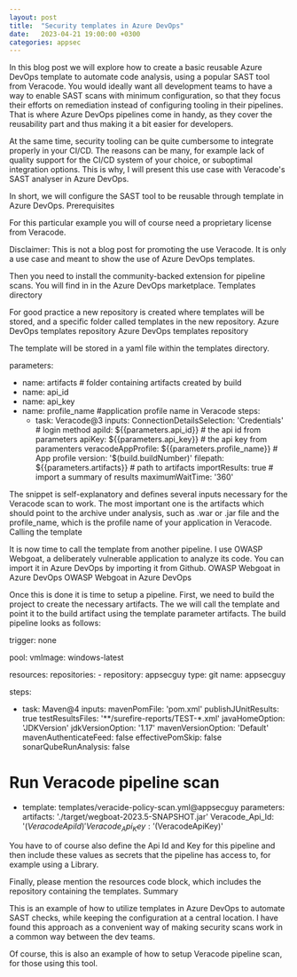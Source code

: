```yaml
---
layout: post
title:  "Security templates in Azure DevOps"
date:   2023-04-21 19:00:00 +0300
categories: appsec
---
```


In this blog post we will explore how to create a basic reusable Azure DevOps  template to automate code analysis, using a popular SAST tool from Veracode. You would ideally want  all development teams to have a way to enable SAST scans with minimum configuration, so that they focus their efforts on remediation instead of configuring tooling in their pipelines. That is where Azure DevOps pipelines come in handy, as they cover the reusability part and thus making it a bit easier for developers.

At the same time, security tooling can be quite cumbersome to integrate properly in your CI/CD. The reasons can be many, for example lack of quality support for the CI/CD system of your choice, or suboptimal integration options. This is why,  I will present this use case with Veracode's SAST analyser in Azure DevOps.

In short, we will configure the SAST tool to be reusable through template in Azure DevOps.
Prerequisites

For this particular example you will of course need a proprietary license from Veracode.

Disclaimer: This is not a blog post for promoting the use Veracode. It is only a use case and meant to show the use of Azure DevOps templates.

Then you need to install the community-backed extension for pipeline scans. You will find in in the Azure DevOps marketplace.
Templates directory

For good practice a new repository is created where templates will be stored, and a specific folder called templates in the new repository.
Azure DevOps templates repository
Azure DevOps templates repository

The template will be stored in a yaml file within the templates directory.

parameters:
- name: artifacts # folder containing artifacts created by build
- name: api_id
- name: api_key
- name: profile_name #application profile name in Veracode
steps:
  - task: Veracode@3
    inputs:
      ConnectionDetailsSelection: 'Credentials' # login method 
      apiId: ${{parameters.api_id}} # the api id from parameters
      apiKey: ${{parameters.api_key}} # the api key from paramenters
      veracodeAppProfile: ${{parameters.profile_name}} # App profile
      version: '$(build.buildNumber)'
      filepath: ${{parameters.artifacts}} # path to artifacts
      importResults: true # import a summary of results
      maximumWaitTime: '360'

The snippet is self-explanatory and defines several inputs necessary for the Veracode scan to work. The most important one is the artifacts which should point to the archive under analysis, such as .war or .jar file and the profile_name, which is the profile name of your application in Veracode.
Calling the template

It is now time to call the template from another pipeline. I use OWASP Webgoat, a deliberately vulnerable application to analyze its code. You can import it in Azure DevOps by importing it from Github.
OWASP Webgoat in Azure DevOps
OWASP Webgoat in Azure DevOps

Once this is done it is time to setup a pipeline. First, we need to build the project to create the necessary artifacts. The we will call the template and point it to the build artifact using the template parameter artifacts. The build pipeline looks as follows:


trigger: none

pool:
  vmImage: windows-latest

resources:
  repositories:
    - repository: appsecguy
      type: git
      name: appsecguy

steps:
  - task: Maven@4
    inputs:
      mavenPomFile: 'pom.xml'
      publishJUnitResults: true
      testResultsFiles: '**/surefire-reports/TEST-*.xml'
      javaHomeOption: 'JDKVersion'
      jdkVersionOption: '1.17'
      mavenVersionOption: 'Default'
      mavenAuthenticateFeed: false
      effectivePomSkip: false
      sonarQubeRunAnalysis: false

  # Run Veracode pipeline scan
  - template: templates/veracide-policy-scan.yml@appsecguy
    parameters:
      artifacts: './target/wegboat-2023.5-SNAPSHOT.jar' 
      Veracode_Api_Id: '$(VeracodeApiId)'
      Veracode_Api_Key: '$(VeracodeApiKey)'

You have to of course also define the Api Id and Key for this pipeline and then include these values as secrets that the pipeline has access to, for example using a Library.

Finally, please mention the resources code block, which includes the repository containing the templates.
Summary

This is an example of how to utilize templates in Azure DevOps to automate SAST checks, while keeping the configuration at a central location. I have found this approach as a convenient way of making security scans work in a common way between the dev teams.

Of course, this is also an example of how to setup Veracode pipeline scan, for those using this tool.
